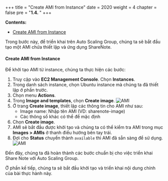 +++
title = "Create AMI from Instance"
date = 2020
weight = 4
chapter = false
pre = "<b>1.4. </b>"
+++

**Contents:**
- [Create AMI from Instance](#create-ami-from-instance)

Trong bước này, để triển khai trên Auto Scaling Group, chúng ta sẽ bắt đầu tạo một AMI chứa thiết lập và ứng dụng ShareNote.

#### Create AMI from Instance

Để khởi tạo AMI từ instance, chúng ta thực hiện các bước:
1. Truy cập vào **EC2 Management Console**. Chọn **Instances**.
2. Trong danh sách instance, chọn Ubuntu instance mà chúng ta đã thiết lập ở phần trước.
3. Chọn menu **Actions**.
4. Trong **Image and templates**, chọn **Create image**.
![AMI](../../../images/1/8.png?width=90pc)
5. Ở trang **Create image**, thiết lập các thông tin cho AMI như sau:
   - Image name: Nhập tên AMI (VD: sharenote-image)
   - Các thông số khác có thể để mặc định
6. Chọn **Create image**.
7. AMI sẽ bắt đầu được khởi tạo và chúng ta có thể kiểm tra AMI trong mục **Images > AMIs** ở thanh điều hướng bên tay trái.
8. Đợi cho **Status** chuyển thành ```available``` thì AMI đã sẵn sàng để sử dụng.
![AMI](../../../images/1/9.png?width=90pc)

Đến đây, chúng ta đã hoàn thành các bước chuẩn bị cho việc triển khai Share Note với Auto Scaling Group.

Ở phần kế tiếp, chúng ta sẽ bắt đầu khởi tạo và triển khai nội dung chính của bài thực hành này.